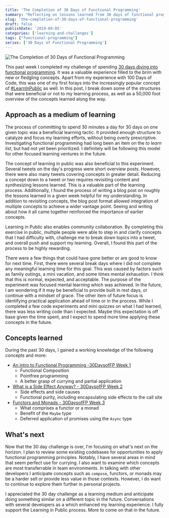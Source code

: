 ```yaml
---
title: 'The Completion of 30 Days of Functional Programming'
summary: "Reflecting on lessons learned from 30 days of functional programming study and the #LearnInPublic approach."
slug: 'the-completion-of-30-days-of-functional-programming'
draft: false
publishDate: '2019-09-05'
categories: ['learning-and-challenges']
tags: ["functional-programming"]
series: ['30 Days of Functional Programming']
---
```

![The Completion of 30 Days of Functional Programming](images/foggy-lake-tree-reflection.jpg#center)

This past week I completed my challenge of spending [30 days diving into functional programming](/blog/2019/08/01/30-days-of-functional-programming). It was a valuable experience filled to the brim with new or fledgling concepts. Apart from my experience with 100 Days of Code, this was one of my first forays into the increasingly popular concept of [#LearnInPublic](https://twitter.com/search?q=%23LearnInPublic) as well. In this post, I break down some of the structures that were beneficial or not to my learning process, as well as a 50,000 foot overview of the concepts learned along the way.

## Approach as a medium of learning

The process of committing to spend 30 minutes a day for 30 days on one given topic was a beneficial learning tactic. It provided enough structure to catalyze and focus my learning efforts, without being overly prescriptive. Investigating functional programming had long been an item on the *to learn list*, but had not yet been prioritized. I definitely will be following this model for other focused learning ventures in the future.

The concept of learning in public was also beneficial to this experiment. Several tweets on the day's progress were short overview posts. However, there were also many tweets covering concepts in greater detail. Reducing a concept down to a tweet or two requires revisiting content and synthesizing lessons learned. This is a valuable part of the learning process. Additionally, I found the process of writing a blog post on roughly the lessons learned in a given week helpful for my understanding. In addition to revisiting concepts, the blog post format allowed integration of multiple concepts to achieve a wider vantage point. Seeing and writing about how it all came together reinforced the importance of earlier concepts.

Learning in Public also enables community collaboration. By completing this exercise in public, multiple people were able to step in and clarify concepts that I had difficulty with, challenge me to break down topics into a tweet, and overall push and support my learning. Overall, I found this part of the process to be highly rewarding.

There were a few things that could have gone better or are good to know for next time. First, there were several break days where I did not complete any meaningful learning time for this goal. This was caused by factors such as family outings, a mini vacation, and some times mental exhaustion. I think that this is normal, expected, and acceptable. The purpose of the experiment was focused mental learning which was achieved. In the future, I am wondering if it may be beneficial to provide built in rest days, or continue with a mindset of grace. The other item of future focus is identifying practical application ahead of time or in the process. While I completed a few code experiments and mini quizzes on what I had learned, there was less writing code than I expected. Maybe this expectation is off base given the time spent, and I expect to spend more time applying these concepts in the future.

## Concepts learned

During the past 30 days, I gained a working knowledge of the following concepts and more:

- [An intro to Functional Programming -30DaysofFP Week 1](/blog/2019/08/12/an-intro-to-functional-programming-30daysoffp-week-1)
    - Functional Composition
    - Pointfree programming
    - A better grasp of currying and partial application
- [What is a Side Effect Anyway? - 30DaysofFP Week 2](/blog/2019/08/19/what-is-a-side-effect-anyway-30daysoffp-week-2)
    - Side effects and side causes
    - Functional purity, including encapsulating side effects to the call site
- [Functors and Monads - 30DaysofFP Week 3](/blog/2019/09/03/functors-and-monads-30daysoffp-week-3)
    - What comprises a functor or a monad
    - Benefit of the `Maybe` type
    - Deferred application of promises using the `Async` type

## What's next

Now that the 30 day challenge is over, I'm focusing on what's next on the horizon. I plan to review some existing codebases for opportunities to apply functional programming principles. Notably, I have several areas in mind that seem perfect use for currying. I also want to examine which concepts are most transferrable in team environments. In talking with other developers I anticipate concepts such as `compose`, functors, or monads may be a harder sell or provide less value in those contexts. However, I do want to continue to explore them further in personal projects.

I appreciated the 30 day challenge as a learning medium and anticipate doing something similar on a different topic in the future. Conversations with several developers as a which enhanced my learning experience. I fully support the Learning in Public process. More to come on that in the future.

